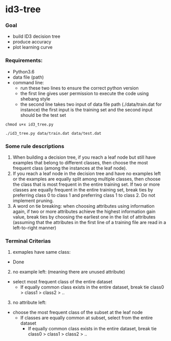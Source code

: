 # id3-tree
### Goal 
- build ID3 decision tree
- produce accuracy
- plot learning curve

### Requirements:
- Python3.6
- data file (path)
- command line: 
  - run these two lines to ensure the correct python version
  - the first line gives user permission to execute the code using shebang style
  - the second line takes two input of data file path (./data/train.dat for instance)
    the first input is the training set and the second input should be the test set
~~~
chmod u+x id3_tree.py
~~~
~~~
./id3_tree.py data/train.dat data/test.dat
~~~
### Some rule descriptions
1. When building a decision tree, if you reach a leaf node but still have examples that belong to
different classes, then choose the most frequent class (among the instances at the leaf node). 
2. If you reach a leaf node in the decision tree and have no examples left or the examples are equally split
among multiple classes, then choose the class that is most frequent in the entire training set. If two
or more classes are equally frequent in the entire training set, break ties by preferring class 0 to
class 1 and preferring class 1 to class 2. Do not implement pruning.
3. A word on tie breaking: when choosing attributes using information again, if two or more
attributes achieve the highest information gain value, break ties by choosing the earliest one in
the list of attributes (assuming that the attributes in the first line of a training file are read in a
left-to-right manner)

### Terminal Criterias
1. exmaples have same class:
  - Done
2. no example left: (meaning there are unused attribute)
  - select most frequent class of the entire dataset
    - If equally common class exists in the entire dataset, break tie class0 > class1 > class2 > ..
3. no attribute left:
  - choose the most frequent class of the subset at the leaf node
    - If classes are equally common at subset, select from the entire dataset
      - If equally common class exists in the entire dataset, break tie class0 > class1 > class2 > ..



